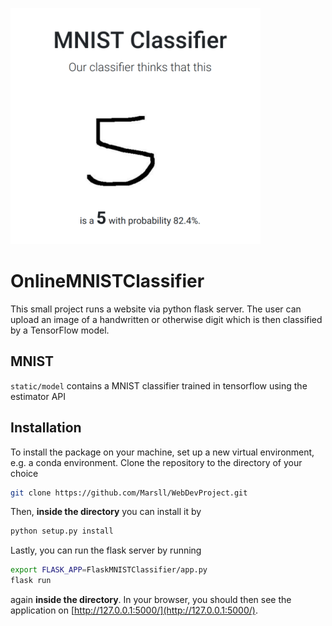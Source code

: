 ![Showcase](FlaskMNISTClassifier/static/example_readme.png)

# OnlineMNISTClassifier

This small project runs a website via python flask server. The user can upload an image of a handwritten or otherwise digit which is then classified by a TensorFlow model.

## MNIST

`static/model` contains a MNIST classifier trained in tensorflow using the estimator API

## Installation

To install the package on your machine, set up a new virtual environment, e.g. a conda environment. Clone the repository to the directory of your choice

```bash
git clone https://github.com/Marsll/WebDevProject.git
```

Then, **inside the directory** you can install it by

```bash
python setup.py install
```

Lastly, you can run the flask server by running

```bash
export FLASK_APP=FlaskMNISTClassifier/app.py
flask run
```

again **inside the directory**. In your browser, you should then see the application on [http://127.0.0.1:5000/](http://127.0.0.1:5000/).
